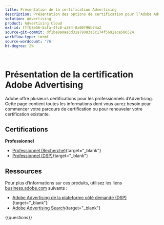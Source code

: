 ```yaml
---
title: Présentation de la certification Advertising
description: Présentation des options de certification pour l’Adobe Advertising
solution: Advertising
product: Advertising Cloud
exl-id: fffb8e56-5afa-4fc0-a384-8a00f96b74a2
source-git-commit: df1be8a0aa3d31a79083a5c174f5692ace506524
workflow-type: tm+mt
source-wordcount: '76'
ht-degree: 2%

---
```


# Présentation de la certification Adobe Advertising

Adobe offre plusieurs certifications pour les professionnels d’Advertising.  Cette page contient toutes les informations dont vous aurez besoin pour commencer votre parcours de certification ou pour renouveler votre certification existante.

## Certifications

**Professionnel**

* [Professionnel (Recherche)](https://certification.adobe.com/certification/advertising-search-business-practitioner-professional){target="_blank"} <!--AD0-E501-->
* [Professionnel (DSP)](https://certification.adobe.com/certification/advertising-dsp-business-practitioner-professional){target="_blank"} <!--AD0-E502-->

## Ressources

Pour plus d’informations sur ces produits, utilisez les liens [business.adobe.com](https://business.adobe.com/) suivants :

* [Adobe Advertising de la plateforme côté demande (DSP)](https://business.adobe.com/products/advertising/demand-side-platform.html){target="_blank"}
* [Adobe Advertising Search](https://business.adobe.com/products/advertising/search-marketing-management.html){target="_blank"}

{{questions}}

